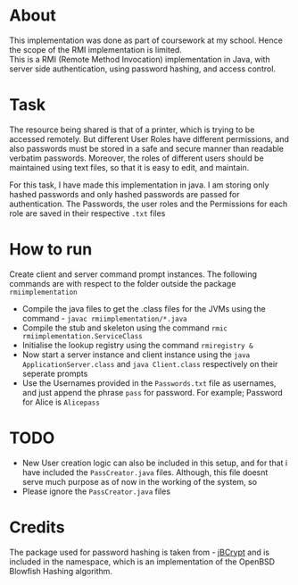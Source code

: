 # About
This implementation was done as part of coursework at my school. Hence the scope of the RMI implementation is limited.  
This is a RMI (Remote Method Invocation) implementation in Java, with server side authentication, using password hashing,
and access control. 

# Task
The resource being shared is that of a printer, which is trying to be accessed remotely. But different User Roles
have different permissions, and also passwords must be stored in a safe and secure manner than readable verbatim passwords.
Moreover, the roles of different users should be maintained using text files, so that it is easy to edit, and maintain. 

For this task, I have made this implementation in java. I am storing only hashed passwords and only hashed passwords are passed for authentication. The Passwords, the user roles and the Permissions for each role are saved in their respective `.txt` files 

# How to run
Create client and server command prompt instances. The following commands are with respect to the folder outside the package
`rmiimplementation`
* Compile the java files to get the .class files for the JVMs using the command - `javac rmiimplementation/*.java`
* Compile the stub and skeleton using the command `rmic rmiimplementation.ServiceClass`
* Initialise the lookup registry using the command `rmiregistry &` 
* Now start a server instance and client instance using the `java ApplicationServer.class` and `java Client.class` respectively on their seperate prompts
* Use the Usernames provided in the `Passwords.txt` file as usernames, and just append the phrase `pass` for password.
For example; Password for Alice is `Alicepass`


# TODO
* New User creation logic can also be included in this setup, and for that i have included the `PassCreator.java` files. Although, this file doesnt serve much purpose as of now in the working of the system, so 
* Please ignore the `PassCreator.java` files

# Credits 
The package used for password hashing is taken from - [jBCrypt](https://github.com/jeremyh/jBCrypt) and is included in the namespace,
which is an implementation of the OpenBSD Blowfish Hashing algorithm. 
